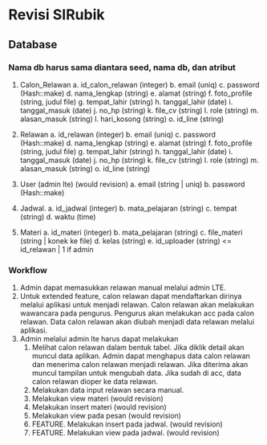 # Revisi SIRubik

## Database

### Nama db harus sama diantara seed, nama db, dan atribut

1. Calon_Relawan
   a. id_calon_relawan (integer)
   b. email (uniq)
   c. password (Hash::make)
   d. nama_lengkap (string)
   e. alamat (string)
   f. foto_profile (string, judul file)
   g. tempat_lahir (string)
   h. tanggal_lahir (date)
   i. tanggal_masuk (date)
   j. no_hp (string)
   k. file_cv (string)
   l. role (string)
   m. alasan_masuk (string)
   l. hari_kosong (string)
   o. id_line (string)

2. Relawan
   a. id_relawan (integer)
   b. email (uniq)
   c. password (Hash::make)
   d. nama_lengkap (string)
   e. alamat (string)
   f. foto_profile (string, judul file)
   g. tempat_lahir (string)
   h. tanggal_lahir (date)
   i. tanggal_masuk (date) 
   j. no_hp (string)
   k. file_cv (string)
   l. role (string)
   m. alasan_masuk (string)
   o. id_line (string)

3. User (admin lte) (would revision)
   a. email (string | uniq)
   b. password (Hash::make)

4. Jadwal.
   a. id_jadwal (integer)
   b. mata_pelajaran (string)
   c. tempat (string)
   d. waktu (time)

5. Materi
   a. id_materi (integer)
   b. mata_pelajaran (string)
   c. file_materi (string | konek ke file)
   d. kelas (string)
   e. id_uploader (string) <= id_relawan | 1 if admin


   
### Workflow

1. Admin dapat memasukkan relawan manual melalui admin LTE.
2. Untuk extended feature, calon relawan dapat mendaftarkan dirinya melalui aplikasi untuk menjadi relawan. Calon relawan akan melakukan wawancara pada pengurus. Pengurus akan melakukan acc pada calon relawan. Data calon relawan akan diubah menjadi data relawan melalui aplikasi.
3. Admin melalui admin lte harus dapat melakukan
    1. Melihat calon relawan dalam bentuk tabel. Jika diklik detail akan muncul data aplikan. Admin dapat menghapus data calon relawan dan menerima calon relawan menjadi relawan. Jika diterima akan muncul tampilan untuk mengubah data. Jika sudah di acc, data calon relawan dioper ke data relawan.
    2. Melakukan data input relawan secara manual.
    3. Melakukan view materi (would revision)
    4. Melakukan insert materi (would revision)
    5. Melakukan view pada pesan (would revision)
    6. FEATURE. Melakukan insert pada jadwal. (would revision)
    7. FEATURE. Melakukan view pada jadwal. (would revision)
